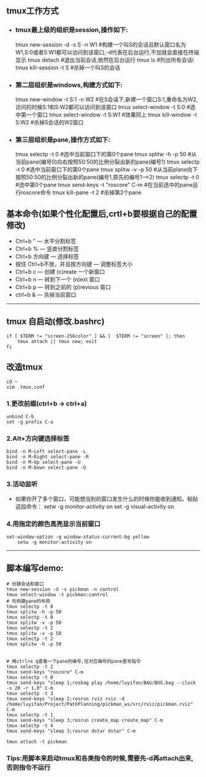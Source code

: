 ## tmux工作方式
- ### tmux最上级的组织是session,操作如下:
	tmux new-session -d -s S -n W1 #构建一个叫S的会话且默认窗口名为W1,S:0或者S:W1都可以访问到该窗口,-d代表在后台运行,不加就会直接在终端显示
	tmux detach #退出当前会话,依然在后台运行
	tmux ls #列出所有会话i
	tmux kill-session -t S #杀掉一个叫S的会话
- ### 第二层组织是windows,构建方式如下:
	tmux new-window -t S:1 -n W2 #在S会话下,新建一个窗口S:1,重命名为W2,访问的时候S:1和S:W2都可以访问到该窗口
	tmux select-window -t S:0 #选中第一个窗口
	tmux select-window -t S:W1 #效果同上
	tmux kill-window -t S:W2 #杀掉S会话的W2窗口
- ### 第三层组织是pane,操作方式如下:
	tmux selectp -t 0 #选中当前窗口下的第0个pane
	tmux splitw -h -p 50 #从当前pane(编号0)向右按照50:50的比例分裂出新的pane(编号1)
	tmux selectp -t 0 #选中当前窗口下的第0个pane
	tmux splitw -v -p 50 #从当前plane向下按照50:50的比例分裂出新的pane(编号1,原先的编号1-->2)
	tmux selectp -t 0 #选中第0个pane
	tmux send-keys -t "roscore" C-m #在当前选中的pane运行roscore命令
	tmux kill-pane -t 2 #杀掉第2个pane

## 基本命令(如果个性化配置后,crtl+b要根据自己的配置修改)
- Ctrl+b " — 水平分割标签
- Ctrl+b % — 竖直分割标签
- Ctrl+b 方向键 — 选择标签
- 按住 Ctrl+b不放，并且按方向键 — 调整标签大小
- Ctrl+b c — 创建 (c)reate 一个新窗口
- Ctrl+b n — 转到下一个 (n)ext 窗口
- Ctrl+b p — 转到之前的 (p)revious 窗口
- ctrl+b & — 杀掉当前窗口
-----

## tmux 自启动(修改.bashrc)
	if [ $TERM != "screen-256color" ] && [  $TERM != "screen" ]; then
	    tmux attach || tmux new; exit
	fi 

## 改造tmux
	cd ~
	vim .tmux.conf
### 1.更改前缀(ctrl+b -> ctrl+a)
	unbind C-b
	set -g prefix C-a
### 2.Alt+方向键选择标签
	bind -n M-Left select-pane -L
	bind -n M-Right select-pane -R
	bind -n M-Up select-pane -U
	bind -n M-Down select-pane -D

### 3.活动监听
- 如果你开了多个窗口，可能想当别的窗口发生什么的时候你能收到通知。粘贴这段命令：
	setw -g monitor-activity on
	set -g visual-activity on

### 4.用指定的颜色高亮显示当前窗口
	set-window-option -g window-status-current-bg yellow
        setw -g monitor-activity on
------

## 脚本编写demo:
	# 创建会话和窗口
	tmux new-session -d -s pickman -n control
	tmux select-window -t pickman:control
	# 先构建pane的布局
	tmux selectp -t 0
	tmux splitw -h -p 50
	tmux selectp -t 0
	tmux splitw -v -p 50
	tmux selectp -t 2
	tmux splitw -v -p 50
	tmux selectp -t 2
	tmux splitw -h -p 50
	
	
	# 再ctrl+x q查看一下pane的编号,往对应编号的pane里写指令
	tmux selectp -t 2
	tmux send-keys "roscore" C-m
	tmux selectp -t 0
	tmux send-keys "sleep 1;rosbag play /home/luyifan/BAG/BUG.bag --clock -s 20 -r 1.0" C-m
	tmux selectp -t 3
	tmux send-keys "sleep 2;rosrun rviz rviz -d /home/luyifan/Project/PathPlanning/pickman_ws/src/rviz/pickman.rviz" C-m
	tmux selectp -t 1
	tmux send-keys "sleep 3;rosrun create_map create_map" C-m
	tmux selectp -t 4
	tmux send-keys "sleep 3;rosrun dstar dstar" C-m
	
	tmux attach -t pickman
### Tips:用脚本来启动tmux和各类指令的时候,需要先-d再attach出来,否则指令不运行
